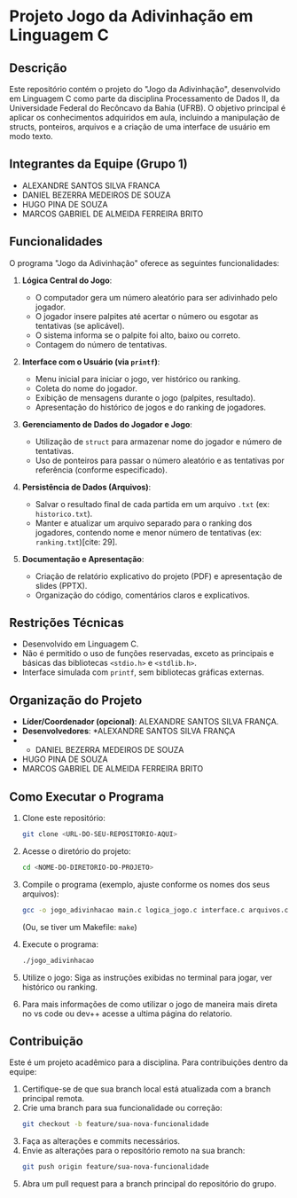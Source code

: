 # Projeto Jogo da Adivinhação em Linguagem C

## Descrição
Este repositório contém o projeto do "Jogo da Adivinhação", desenvolvido em Linguagem C como parte da disciplina Processamento de Dados II, da Universidade Federal do Recôncavo da Bahia (UFRB). O objetivo principal é aplicar os conhecimentos adquiridos em aula, incluindo a manipulação de structs, ponteiros, arquivos e a criação de uma interface de usuário em modo texto.

## Integrantes da Equipe (Grupo 1)
* ALEXANDRE SANTOS SILVA FRANCA 
* DANIEL BEZERRA MEDEIROS DE SOUZA
* HUGO PINA DE SOUZA
* MARCOS GABRIEL DE ALMEIDA FERREIRA BRITO

## Funcionalidades
O programa "Jogo da Adivinhação" oferece as seguintes funcionalidades:

1.  **Lógica Central do Jogo**:
    * O computador gera um número aleatório para ser adivinhado pelo jogador.
    * O jogador insere palpites até acertar o número ou esgotar as tentativas (se aplicável).
    * O sistema informa se o palpite foi alto, baixo ou correto.
    * Contagem do número de tentativas.
   

2.  **Interface com o Usuário (via `printf`)**:
    * Menu inicial para iniciar o jogo, ver histórico ou ranking.
    * Coleta do nome do jogador.
    * Exibição de mensagens durante o jogo (palpites, resultado).
    * Apresentação do histórico de jogos e do ranking de jogadores.
   

3.  **Gerenciamento de Dados do Jogador e Jogo**:
    * Utilização de `struct` para armazenar nome do jogador e número de tentativas.
    * Uso de ponteiros para passar o número aleatório e as tentativas por referência (conforme especificado).
   

4.  **Persistência de Dados (Arquivos)**:
    * Salvar o resultado final de cada partida em um arquivo `.txt` (ex: `historico.txt`).
    * Manter e atualizar um arquivo separado para o ranking dos jogadores, contendo nome e menor número de tentativas (ex: `ranking.txt`)[cite: 29].
 
5.  **Documentação e Apresentação**:
    * Criação de relatório explicativo do projeto (PDF) e apresentação de slides (PPTX).
    * Organização do código, comentários claros e explicativos.
 

## Restrições Técnicas
* Desenvolvido em Linguagem C.
* Não é permitido o uso de funções reservadas, exceto as principais e básicas das bibliotecas `<stdio.h>` e `<stdlib.h>`.
* Interface simulada com `printf`, sem bibliotecas gráficas externas.

## Organização do Projeto
* **Líder/Coordenador (opcional)**: ALEXANDRE SANTOS SILVA FRANÇA.
* **Desenvolvedores**: *ALEXANDRE SANTOS SILVA FRANÇA
* * DANIEL BEZERRA MEDEIROS DE SOUZA
* HUGO PINA DE SOUZA
* MARCOS GABRIEL DE ALMEIDA FERREIRA BRITO

## Como Executar o Programa
1.  Clone este repositório:
    ```bash
    git clone <URL-DO-SEU-REPOSITORIO-AQUI>
    ```
2.  Acesse o diretório do projeto:
    ```bash
    cd <NOME-DO-DIRETORIO-DO-PROJETO>
    ```
3.  Compile o programa (exemplo, ajuste conforme os nomes dos seus arquivos):
    ```bash
    gcc -o jogo_adivinhacao main.c logica_jogo.c interface.c arquivos.c -Wall
    ```
    (Ou, se tiver um Makefile: `make`)
4.  Execute o programa:
    ```bash
    ./jogo_adivinhacao
    ```
5.  Utilize o jogo:
    Siga as instruções exibidas no terminal para jogar, ver histórico ou ranking.

6. Para mais informações de como utilizar o jogo de maneira mais direta no vs code ou dev++ acesse a ultima página do relatorio.

## Contribuição
Este é um projeto acadêmico para a disciplina. Para contribuições dentro da equipe:
1.  Certifique-se de que sua branch local está atualizada com a branch principal remota.
2.  Crie uma branch para sua funcionalidade ou correção:
    ```bash
    git checkout -b feature/sua-nova-funcionalidade
    ```
3.  Faça as alterações e commits necessários.
4.  Envie as alterações para o repositório remoto na sua branch:
    ```bash
    git push origin feature/sua-nova-funcionalidade
    ```
5.  Abra um pull request para a branch principal do repositório do grupo.
